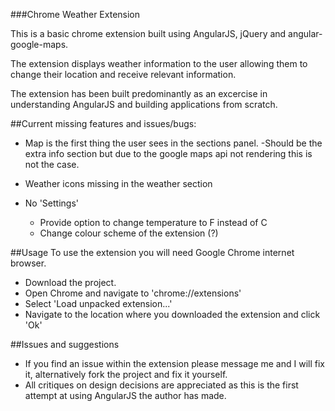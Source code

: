 ###Chrome Weather Extension 

This is a basic chrome extension built using AngularJS, jQuery and angular-google-maps.

The extension displays weather information to the user allowing them to change their location and receive relevant information.

The extension has been built predominantly as an excercise in understanding AngularJS and building applications from scratch.

##Current missing features and issues/bugs:

- Map is the first thing the user sees in the sections panel.
	-Should be the extra info section but due to the google maps api not rendering this is not the case.

- Weather icons missing in the weather section

- No 'Settings'
	- Provide option to change temperature to F instead of C
	- Change colour scheme of the extension (?)

##Usage
To use the extension you will need Google Chrome internet browser.
- Download the project.
- Open Chrome and navigate to 'chrome://extensions'
- Select 'Load unpacked extension...'
- Navigate to the location where you downloaded the extension and click 'Ok'

##Issues and suggestions
- If you find an issue within the extension please message me and I will fix it, alternatively fork the project and fix it yourself.
- All critiques on design decisions are appreciated as this is the first attempt at using AngularJS the author has made.